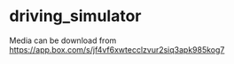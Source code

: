 # driving_simulator
Media can be download from https://app.box.com/s/jf4vf6xwtecclzvur2siq3apk985kog7
